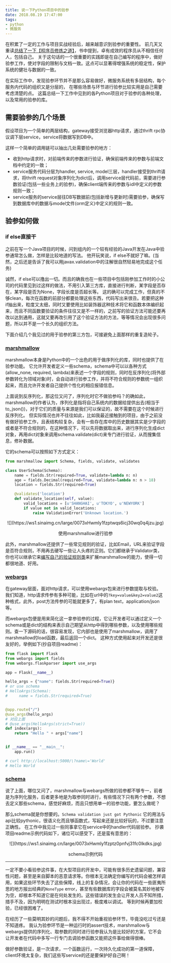 ```yaml
---
title: 说一下Python项目中的验参
date: 2018.08.19 17:47:00
tags:
- python
- 微服务
---
```


在积累了一定的工作与项目实战经验后，越来越意识到验参的重要性。
前几天又重读[总结了一下【程序员修炼之道】](https://guerbai.github.io/2018/08/12/pragmatic-programmer-note/)，书中提到，卓有成效的程序员从不相信任何人，包括自己。
关于这句话的一个很重要的实践即是在自己编写的程序中，做好验参工作，使对字段的限制与文档一致。这点可以显著得增强系统的稳定性，保护系统的健壮与数据的一致。

<!--more-->

在实际工作中，发现验参环节并不是那么容易做好，微服务系统有多层结构，每个服务内代码的组织又是分层的， 在哪些场景与环节进行验参比较实用是自己需要考虑清楚的点。
这篇总结一下工作中见到的各Python项目对于验参的各种处理，以及常用的验参的库。

## 需要验参的几个场景
假设项目为一个简单的两层结构，gateway接受浏览器http请求，通过thrift rpc协议调下层service，service将数据写到DB中。

这样一个简单的调用链可以抽出几处需要验参的地方：

- 收到http请求时，对前端传来的参数进行验证，确保前端传来的参数与前端文档中约定的一致；
- service服务代码分层为handler, service, model三层，handler接受到thrift请求，将thrift request对象序列化为dict后，调用service层代码前，需要进行参数验证(包括一些业务上的验参)，确保client端传来的参数与idl中定义的参数规则一致；
- service服务的service层往DB写数据前(包括新增与更新时)需要验参，确保写到数据库中的数据与model文件(orm定义)中定义的规则一致。


## 验参如何做

### if else直接干
之前在写一个Java项目的时候，问到组内的一个较有经验的Java开发在Java中验参通常怎么做，怎样是比较地道的写法。
他开玩笑说，if else不就好了嘛。(当然，之后还是告诉了我可以用javax.validation中的注解很自然轻易地完成这个任务)

诚然，if else可以撸出一切。而且的确我也在一些项目中包括刚参加工作时的小公司的代码里见到过这样的做法，不用引入第三方库，直接进行判断，某字段是否存在，某字段是否为None，字段长度是否超长等。
这的确可以完成工作，但真的不够clean，每次在函数的前部分都要处理这些东西，代码写出来很丑。若要把这种if抽出来，粒度又太细，同时又要使用比如装饰器这种技术将它和函数本体编织起来，而且不同函数要验证的条件往往又是不一样的，之前写的验证方法可能还要再改以达到通用，这就又要再改引用了这个验证方法的方法，等等情况会出现很多问题，所以并不是一个长久的组织方法。

下面介绍几个我见过的用于验参的第三方包，可接避免上面那样的重复造轮子。

### [marshmallow](https://marshmallow.readthedocs.io/en/3.0/)
marshmallow本身是Python中的一个出色的用于做序列化的库，同时也提供了在验参功能。
它允许开发者定义一些schema，schema中可以以各种方式(allow_none, required, lambda)来表述一个字段的规则，同时在反序列化(将外部参数转化为领域对象)时，会自动进行验参工作，并将不符合规则的参数统一组织起来，而且允许开发者自己提供个性化的相应报错信息。

上面说到反序列化，那这位又问了，序列化时它不做验参吗？的确如此，marshmallow的作者认为，序列化是指将自己系统内的数据给提供出去(相当于to_json())，对于它们的质量与来源是我们可以保证的，故不需要在这个时候进行反序列化。
但实际情况也并不往往如此，比如我最近接触到的项目，由于之前没有做好验参工作，且表结构较复杂，会有一些存在库中的历史数据其实是少字段的或者是不符合规则的，在这种情况下，可以先将数据取出来，进行序列化生成dict对象，再用dict对象来调用schema.validate(dict)来专门进行验证，从而搜集信息，修补数据。

它的schema可以按照如下方式定义：
```Python
from marshmallow import Schema, fields, validate, validates

class UserSchema(Schema):
    name = fields.Str(required=True, validate=lambda n: n)
    age = fields.Decimal(required=True, validate=lambda n: n > 18)
    location = fields.Str(required=True)

    @validates('location')
    def validate_location(self, value):
        valid_locations = [u'SHANGHAI', u'TOKYO', u'NEWYORK']
        if value not in valid_locations:
            raise ValidationError('Unknown location.')
```
<div align=center>
![](https://ws1.sinaimg.cn/large/0073xHwmly1fzptwqs6icj30wq0q4jzu.jpg)

使用marshmallow进行验参
</div>


此外，marshmallow还提供了一些常见规则的验证，比如Email，URL来验证字段是否符合规则，不用再去硬写一些让人头疼的正则。它们都继承于Validator类，你也可以继承它来[编写自己的验证规则类](https://marshmallow.readthedocs.io/en/latest/_modules/marshmallow/validate.html)来扩展marshmallow的能力，使得一切都很地道、好用。

### [webargs](https://github.com/sloria/webargs)
在gateway层面，面对http请求，可以使用webargs包来进行参数提取与校验。
我们知道，http请求传参有多种可能，比如在url中的`?key=value&key2=value2`这种格式，此外，post方法传参的可能就更多了，有plan text，application/json等。

而webargs包便是用来简化这一拿参验参的过程，它让开发者可以通过定义一个schema或是dict的结构来表示自己期望从http中得到哪些参数，以及使用哪些规则。查一下源码的话，很容易发现，它内部也是使用了marshmallow，调用了marshmallow的load函数，最后返回一个dict。
这种方式使用起来对开发还是很友好的，举例如下(抄自项目readme)：
```Python
from flask import Flask
from webargs import fields
from webargs.flaskparser import use_args

app = Flask(__name__)

hello_args = {"name": fields.Str(required=True)}
# or use schema
# HelloArgs(Schema):
#     name = fields.Str(required=True)


@app.route("/")
@use_args(hello_args)
# 对应上面
# @use_args(HelloArgs(strict=True))
def index(args):
    return "Hello " + args["name"]


if __name__ == "__main__":
    app.run()

# curl http://localhost:5000/\?name\='World'
# Hello World
```
### [schema](https://github.com/keleshev/schema)
说了上面，哪位又问了，marshmallow与webargs所做的验参都不够专一，前者是为序列化服务，后者更多地是为取参同时进行，有些情况下只有两个参数，不想去定义那些schema，感觉好麻烦，而且只想用单一的验参功能，要怎么做呢？

那么schema就是你想要的。`Schema validation just got Pythonic`
它的用法与api比较pythonic，很语义化而且够函数式，写起来还是比较好玩的，不过要注意正确性。
在工作中我见过一些同事拿它在service中的handler代码层验参。
抄袭项目readme示例代码如下，诸位可以感受下，还是蛮有意思的：

<div align=center>
![](https://ws1.sinaimg.cn/large/0073xHwmly1fzptz0pnfvj31fc0lkdks.jpg)

schema示例代码
</div>

---
一定不要小看验参这件事，在大型项目的开发中，可能有很多历史遗留问题，兼容性问题，甚至是来自脚本的恶意请求等。你根本无法确定你编写的代码会被怎样调用，如果这些环节失去了这些保障，线上的复杂情况，会让你的代码在一些匪夷所思的地方报出经典的`NoneType` error，甚至有些数据库的字段会被莫名其妙地被写为空，却根本不知道它是在何处发生的。这些错误的发生会让开发人员不知所措，措手不及，因为明明在测试时根本没出现过，极度难以调试。
等到时候再要加校验，已经很困难了。

在经历了一些莫明其妙的问题后，我不得不开始重视验参环节，毕竟没吃过亏还是不知道疼。
我认为验参环节是一种运行时的assert技术，marshmallow与webargs提供的序列化、取参数的同时进行验参我认为是比较好的方案，它不会让开发者在代码中多写一行专门去调验参函数又能把这件事给做得很棒。

做好参数验证，是一次请求，一个函数运行，一次持久化成功的第一道保障，client环境太复杂，我们这些写service的还是要保护好自己啊！